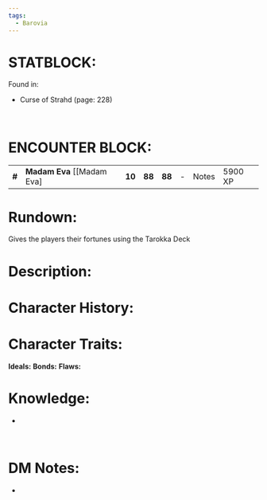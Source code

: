 ```yaml
---
tags:
  - Barovia
---
```

# **STATBLOCK:**


Found in:

-   Curse of Strahd (page: 228)

 

# **ENCOUNTER BLOCK:**

|        |                               |        |        |        |     |       |         |
|--------|-------------------------------|--------|--------|--------|-----|-------|---------|
| **\#** | **Madam Eva** \[\[Madam Eva\] | **10** | **88** | **88** | \-  | Notes | 5900 XP |

# **Rundown:**

Gives the players their fortunes using the Tarokka Deck


# **Description:**



# **Character History:**



# **Character Traits:** 

**Ideals:**
**Bonds:**
**Flaws:**

# **Knowledge:**

-    

 

# **DM Notes:**

-    